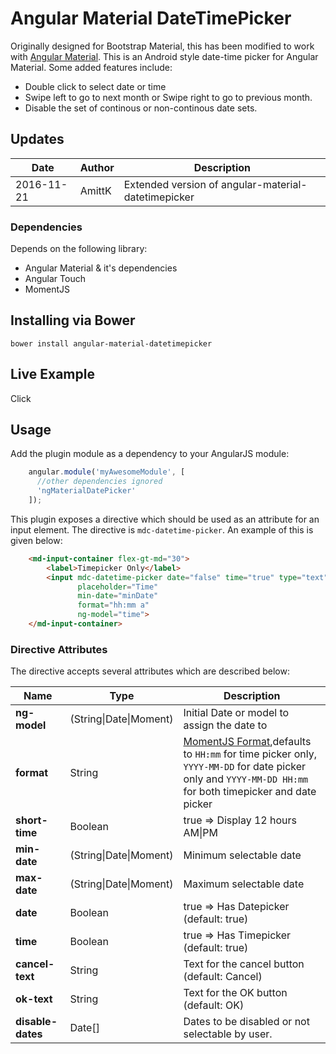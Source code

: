 # Angular Material DateTimePicker

Originally designed for Bootstrap Material, this has been modified to work with [Angular Material](https://material.angularjs.org/). This is an Android style date-time picker for Angular Material. Some added features include:

- Double click to select date or time
- Swipe left to go to next month or Swipe right to go to previous month.
- Disable the set of continous or non-continous date sets.



## Updates
| Date				| Author			| Description											 |
| ----------------- | ----------------- | ----------- |
| 2016-11-21		| AmittK		    | Extended version of angular-material-datetimepicker |


### Dependencies

Depends on the following library:

- Angular Material & it's dependencies
- Angular Touch
- MomentJS

## Installing via Bower

```
bower install angular-material-datetimepicker
```


## Live Example

Click

## Usage

Add the plugin module as a dependency to your AngularJS module:

```js
    angular.module('myAwesomeModule', [
      //other dependencies ignored
      'ngMaterialDatePicker'
    ]);
```

This plugin exposes a directive which should be used as an attribute for an input element. The directive is
`mdc-datetime-picker`. An example of this is given below:

```html
    <md-input-container flex-gt-md="30">
        <label>Timepicker Only</label>
        <input mdc-datetime-picker date="false" time="true" type="text" id="time" short-time="true"
               placeholder="Time"
               min-date="minDate"
               format="hh:mm a"
               ng-model="time">
    </md-input-container>
```


### Directive Attributes

The directive accepts several attributes which are described below:

| Name				| Type							| Description									|
| ----------------- | ----------------------------- | --------------------------------------------- |
| **ng-model**	    | (String\|Date\|Moment)		| Initial Date or model to assign the date to|
| **format**		| String						| [MomentJS Format](momentjs.com/docs/#/parsing/string-format/),defaults to `HH:mm` for time picker only, `YYYY-MM-DD` for date picker only and `YYYY-MM-DD HH:mm` for both timepicker and date picker |
| **short-time**	| Boolean						| true => Display 12 hours AM\|PM 				|
| **min-date**		| (String\|Date\|Moment)		| Minimum selectable date						|
| **max-date**		| (String\|Date\|Moment)		| Maximum selectable date						|
| **date**			| Boolean						| true => Has Datepicker (default: true)        |
| **time**			| Boolean						| true => Has Timepicker (default: true)		|
| **cancel-text**	| String						| Text for the cancel button (default: Cancel)	|
| **ok-text**		| String						| Text for the OK button (default: OK)			|
| **disable-dates**	| Date[]                        | Dates to be disabled or not selectable by user.|
